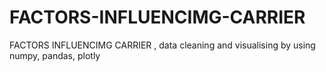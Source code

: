# FACTORS-INFLUENCIMG-CARRIER
FACTORS INFLUENCIMG CARRIER , data cleaning and visualising by using numpy, pandas, plotly
